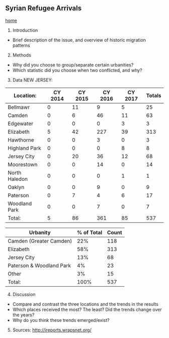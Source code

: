 ## Syrian Refugee Arrivals
[home](https://jadmarhaba.github.io/)

1. Introduction
  - Brief description of the issue, and overview of historic migration patterns

2. Methods
  - Why did you choose to group/separate certain urbanities?
  - Which statistic did you choose when two conflicted, and why?

3. Data
NEW JERSEY:

Location:|CY 2014 | CY 2015 | CY 2016 | CY 2017 | Totals
-------- | ------ | ------- | ------- | ------- | -------
Bellmawr | 0| 11| 9| 5| 25
Camden | 0| 6| 46| 11| 63| 
Edgewater | 0| 0| 0| 3| 3|
Elizabeth| 5| 42| 227| 39| 313
Hawthorne| 0| 0| 3| 0| 3
Highland Park| 0| 0| 0| 8| 8
Jersey City| 0| 20| 36| 12| 68
Moorestown| 0| 0| 14| 0| 14
North Haledon| 0| 0| 0| 1| 1
Oaklyn| 0| 0| 9| 0| 9
Paterson| 0| 7| 4| 6| 17
Woodland Park| 0| 0| 7| 0| 7
Total:| 5| 86| 361| 85| 537

Urbanity | % of Total | Count
-------- | ---------- | --------- 
Camden (Greater Camden) | 22% | 118
Elizabeth | 58% | 313
Jersey City | 13% | 68
Paterson & Woodland Park | 4% | 23
Other | 3% | 15
Total: | 100% | 537


4. Discussion
  - Compare and contrast the three locations and the trends in the results
  - Which places received the most? The least? Did the trends change over the years?
  - Why do you think these trends emerged/exist?

5. Sources: http://ireports.wrapsnet.org/
